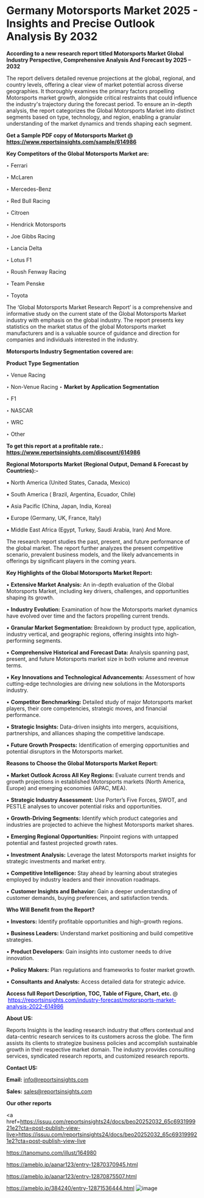 # Germany Motorsports Market 2025 - Insights and Precise Outlook Analysis By 2032

<strong>According to a new research report titled Motorsports Market Global Industry Perspective, Comprehensive Analysis And Forecast by 2025 – 2032</strong>

The report delivers detailed revenue projections at the global, regional, and country levels, offering a clear view of market potential across diverse geographies. It thoroughly examines the primary factors propelling Motorsports market growth, alongside critical restraints that could influence the industry's trajectory during the forecast period. To ensure an in-depth analysis, the report categorizes the Global Motorsports Market into distinct segments based on type, technology, and region, enabling a granular understanding of the market dynamics and trends shaping each segment.

<strong>Get a Sample PDF copy of Motorsports Market </strong><strong>@<a href=https://www.reportsinsights.com/sample/614986 style=color:#0000ff;> https://www.reportsinsights.com/sample/614986</a></strong></font>

<strong>Key Competitors of the Global Motorsports Market are:</strong>

‣ Ferrari

‣ McLaren

‣ Mercedes-Benz

‣ Red Bull Racing

‣ Citroen

‣ Hendrick Motorsports

‣ Joe Gibbs Racing

‣ Lancia Delta

‣ Lotus F1

‣ Roush Fenway Racing

‣ Team Penske

‣ Toyota

The ‘Global Motorsports Market Research Report’ is a comprehensive and informative study on the current state of the Global Motorsports Market industry with emphasis on the global industry. The report presents key statistics on the market status of the global Motorsports market manufacturers and is a valuable source of guidance and direction for companies and individuals interested in the industry.

<strong>Motorsports Industry Segmentation covered are:</strong>

<strong>Product Type Segmentation</strong>

‣ Venue Racing

‣ Non-Venue Racing
‣ 
<strong>Market by Application Segmentation</strong>

‣ F1

‣ NASCAR

‣ WRC

‣ Other

<strong>To get this report at a profitable rate.: <a href=https://www.reportsinsights.com/discount/614986 style=color:#0000ff;>https://www.reportsinsights.com/discount/614986</a></strong></font>

<strong>Regional Motorsports Market (Regional Output, Demand &amp; Forecast by Countries):-</strong>

• North America (United States, Canada, Mexico)

• South America ( Brazil, Argentina, Ecuador, Chile)

• Asia Pacific (China, Japan, India, Korea)

• Europe (Germany, UK, France, Italy)

• Middle East Africa (Egypt, Turkey, Saudi Arabia, Iran) And More.

The research report studies the past, present, and future performance of the global market. The report further analyzes the present competitive scenario, prevalent business models, and the likely advancements in offerings by significant players in the coming years.

<strong>Key Highlights of the Global Motorsports Market Report:</strong>

• <strong>Extensive Market Analysis:</strong> An in-depth evaluation of the Global Motorsports Market, including key drivers, challenges, and opportunities shaping its growth.

• <strong>Industry Evolution:</strong> Examination of how the Motorsports market dynamics have evolved over time and the factors propelling current trends.

• <strong>Granular Market Segmentation:</strong> Breakdown by product type, application, industry vertical, and geographic regions, offering insights into high-performing segments.

• <strong>Comprehensive Historical and Forecast Data:</strong> Analysis spanning past, present, and future Motorsports market size in both volume and revenue terms.

• <strong>Key Innovations and Technological Advancements:</strong> Assessment of how cutting-edge technologies are driving new solutions in the Motorsports industry.

• <strong>Competitor Benchmarking:</strong> Detailed study of major Motorsports market players, their core competencies, strategic moves, and financial performance.

• <strong>Strategic Insights:</strong> Data-driven insights into mergers, acquisitions, partnerships, and alliances shaping the competitive landscape.

• <strong>Future Growth Prospects:</strong> Identification of emerging opportunities and potential disruptors in the Motorsports market.

<strong>Reasons to Choose the Global Motorsports Market Report:</strong>

• <strong>Market Outlook Across All Key Regions:</strong> Evaluate current trends and growth projections in established Motorsports markets (North America, Europe) and emerging economies (APAC, MEA).

• <strong>Strategic Industry Assessment:</strong> Use Porter’s Five Forces, SWOT, and PESTLE analyses to uncover potential risks and opportunities.

• <strong>Growth-Driving Segments:</strong> Identify which product categories and industries are projected to achieve the highest Motorsports market shares.

• <strong>Emerging Regional Opportunities:</strong> Pinpoint regions with untapped potential and fastest projected growth rates.

• <strong>Investment Analysis:</strong> Leverage the latest Motorsports market insights for strategic investments and market entry.

• <strong>Competitive Intelligence:</strong> Stay ahead by learning about strategies employed by industry leaders and their innovation roadmaps.

• <strong>Customer Insights and Behavior:</strong> Gain a deeper understanding of customer demands, buying preferences, and satisfaction trends.

<strong>Who Will Benefit from the Report?</strong>

• <strong>Investors:</strong> Identify profitable opportunities and high-growth regions.

• <strong>Business Leaders:</strong> Understand market positioning and build competitive strategies.

• <strong>Product Developers:</strong> Gain insights into customer needs to drive innovation.

• <strong>Policy Makers:</strong> Plan regulations and frameworks to foster market growth.

• <strong>Consultants and Analysts:</strong> Access detailed data for strategic advice.
</ul>
<strong>Access full Report Description, TOC, Table of Figure, Chart, etc. </strong>@  <a href=https://reportsinsights.com/industry-forecast/motorsports-market-analysis-2022-614986 style=color:#0000ff;>https://reportsinsights.com/industry-forecast/motorsports-market-analysis-2022-614986</a></font>

<strong><strong>About US</strong>:</strong>

Reports Insights is the leading research industry that offers contextual and data-centric research services to its customers across the globe. The firm assists its clients to strategize business policies and accomplish sustainable growth in their respective market domain. The industry provides consulting services, syndicated research reports, and customized research reports.

<strong>Contact US:</strong>

<p class=""""><b>Email:</b> <a href=mailto:info@reportsinsights.com>info@reportsinsights.com</a></p>
<p class=""""><b>Sales:</b> <a href=mailto:sales@reportsinsights.com>sales@reportsinsights.com</a></p>

<strong>Our other reports</strong>

<a href=https://issuu.com/reportsinsights24/docs/beo20252032_65c693199921e2?cta=post-publish-view-live>https://issuu.com/reportsinsights24/docs/beo20252032_65c693199921e2?cta=post-publish-view-live</a>

<a href=https://tanomuno.com/illust/164980>https://tanomuno.com/illust/164980</a>

<a href=https://ameblo.jp/aanar123/entry-12870370945.html>https://ameblo.jp/aanar123/entry-12870370945.html</a>

<a href=https://ameblo.jp/aanar123/entry-12870875507.html>https://ameblo.jp/aanar123/entry-12870875507.html</a>

<a href=https://ameblo.jp/384240/entry-12871536444.html>https://ameblo.jp/384240/entry-12871536444.html</a>
![image](https://github.com/user-attachments/assets/58b6ef89-8b7a-4a77-8518-07cd58571c5b)
